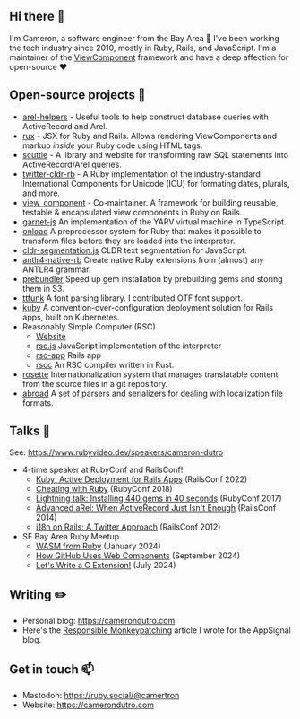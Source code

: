 ## Hi there 👋

I'm Cameron, a software engineer from the Bay Area 👋 I've been working the tech industry since 2010, mostly in Ruby, Rails, and JavaScript. I'm a maintainer of the [ViewComponent](https://github.com/ViewComponent/view_component) framework and have a deep affection for open-source ❤️

## Open-source projects 🔭

* [arel-helpers](https://github.com/camertron/arel-helpers) - Useful tools to help construct database queries with ActiveRecord and Arel.
* [rux](https://github.com/camertron/rux) - JSX for Ruby and Rails. Allows rendering ViewComponents and markup _inside_ your Ruby code using HTML tags.
* [scuttle](https://scuttle.io) - A library and website for transforming raw SQL statements into ActiveRecord/Arel queries.
* [twitter-cldr-rb](https://github.com/twitter/twitter-cldr-rb) - A Ruby implementation of the industry-standard International Components for Unicode (ICU) for formating dates, plurals, and more.
* [view_component](https://github.com/ViewComponent/view_component) - Co-maintainer. A framework for building reusable, testable & encapsulated view components in Ruby on Rails.
* [garnet-js](https://github.com/camertron/garnet-js) An implementation of the YARV virtual machine in TypeScript.
* [onload](https://github.com/camertron/onload) A preprocessor system for Ruby that makes it possible to transform files before they are loaded into the interpreter.
* [cldr-segmentation.js](https://github.com/camertron/cldr-segmentation.js) CLDR text segmentation for JavaScript.
* [antlr4-native-rb](https://github.com/camertron/antlr4-native-rb) Create native Ruby extensions from (almost) any ANTLR4 grammar.
* [prebundler](https://github.com/camertron/prebundler) Speed up gem installation by prebuilding gems and storing them in S3.
* [ttfunk](https://github.com/prawnpdf/ttfunk) A font parsing library. I contributed OTF font support.
* [kuby](https://getkuby.io/) A convention-over-configuration deployment solution for Rails apps, built on Kubernetes.
* Reasonably Simple Computer (RSC)
  * [Website](http://www.scuttle.io)
  * [rsc.js](https://github.com/camertron/rsc.js) JavaScript implementation of the interpreter
  * [rsc-app](https://github.com/camertron/rsc-app) Rails app
  * [rscc](https://github.com/camertron/rscc) An RSC compiler written in Rust.
* [rosette](https://github.com/rosette-proj) Internationalization system that manages translatable content from the source files in a git repository.
* [abroad](https://github.com/camertron/abroad) A set of parsers and serializers for dealing with localization file formats.

## Talks 💬

See: https://www.rubyvideo.dev/speakers/cameron-dutro

* 4-time speaker at RubyConf and RailsConf!
  * [Kuby: Active Deployment for Rails Apps](https://www.youtube.com/watch?v=PJeET-SZssM) (RailsConf 2022)
  * [Cheating with Ruby](https://www.youtube.com/watch?v=fmxTHBO2Yzc) (RubyConf 2018)
  * [Lightning talk: Installing 440 gems in 40 seconds](https://www.youtube.com/watch?v=YMoa5JpjEtM&t=1275s) (RubyConf 2017)
  * [Advanced aRel: When ActiveRecord Just Isn't Enough](https://www.youtube.com/watch?v=ShPAxNcLm3o) (RailsConf 2014)
  * [i18n on Rails: A Twitter Approach](https://www.youtube.com/watch?v=CTu4iHWGDyE) (RailsConf 2012)
* SF Bay Area Ruby Meetup
  * [WASM from Ruby](https://www.youtube.com/watch?v=cnhBfOCI0JA&t=4000s) (January 2024)
  * [How GitHub Uses Web Components](https://www.youtube.com/live/aqvGdPF5Qro?t=776s) (September 2024)
  * [Let's Write a C Extension!](https://www.youtube.com/watch?v=A31jZ_7KC5Y&t=5613s) (July 2024)

## Writing ✏️

* Personal blog: https://camerondutro.com
* Here's the [Responsible Monkeypatching](https://blog.appsignal.com/2021/08/24/responsible-monkeypatching-in-ruby.html) article I wrote for the AppSignal blog.

## Get in touch 📫

* Mastodon: https://ruby.social/@camertron
* Website: https://camerondutro.com

<!--
**camertron/camertron** is a ✨ _special_ ✨ repository because its `README.md` (this file) appears on your GitHub profile.

Here are some ideas to get you started:

- 🔭 I’m currently working on ...
- 🌱 I’m currently learning ...
- 👯 I’m looking to collaborate on ...
- 🤔 I’m looking for help with ...
- 💬 Ask me about ...
- 📫 How to reach me: ...
- 😄 Pronouns: ...
- ⚡ Fun fact: ...
-->

